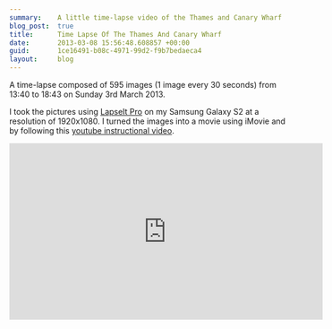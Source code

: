 ```yaml
---
summary:    A little time-lapse video of the Thames and Canary Wharf
blog_post:  true
title:      Time Lapse Of The Thames And Canary Wharf
date:       2013-03-08 15:56:48.608857 +00:00
guid:       1ce16491-b08c-4971-99d2-f9b7bedaeca4
layout:     blog
---
```

A time-lapse composed of 595 images (1 image every 30 seconds) from 13:40 to 18:43 on Sunday 3rd March 2013.

I took the pictures using [LapseIt Pro][] on my Samsung Galaxy S2 at a resolution of 1920x1080. I turned the images into a movie using iMovie and by following this [youtube instructional video](http://www.youtube.com/watch?v=pHYtonER4VM).

<iframe width="560" height="315" src="http://www.youtube.com/embed/y2cfh0frmYk?rel=0" frameborder="0" allowfullscreen></iframe>

[LapseIt Pro]: https://play.google.com/store/apps/details?id=com.ui.LapseItPro&hl=en

